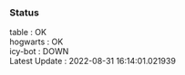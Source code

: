 ### Status


table : OK  
hogwarts : OK  
icy-bot : DOWN  
Latest Update : 2022-08-31 16:14:01.021939

